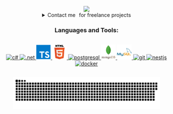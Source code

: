 <div style="text-align: center; width: 100%; display: flex; flex-direction: column; align-items: center;">
  <img src="https://readme-typing-svg.herokuapp.com/?color=FFFFFF&size=25&center=true&vCenter=true&width=1000&lines=Hello+world,+I%27m+Killian!+%E2%9C%A8%F0%9F%A6%9D"/>

  <div style="display: flex; justify-content: center; align-items: center;">
    <details style="width: fit-content; margin-right: 10px;">
      <summary>Contact me</summary> 
      <a href="mailto:killiandatabase@gmail.com?subject=Hello,%20Killian&body=I'm%20coming%20from%20github!" style="display: block; margin-top: 5px;">E-mail</a>
      <a href="https://www.linkedin.com/in/killiandb/" style="display: block; margin-top: 5px;">Linkedin</a>
    </details> 
    <p style="margin: 0;">for freelance projects</p>
  </div>

  <h3>Languages and Tools:</h3>
  <p> 
    <!-- C# -->
    <a href="https://learn.microsoft.com/en-us/dotnet/csharp/" target="_blank" rel="noreferrer">
      <img src="https://upload.wikimedia.org/wikipedia/commons/4/4f/Csharp_Logo.png" alt="c#" width="40" height="40"/>
    </a>
    <!-- .NET -->
    <a href="https://www.geeksforgeeks.org/introduction-to-net-framework/" target="_blank" rel="noreferrer">
      <img src="https://www.vectorlogo.zone/logos/dotnet/dotnet-tile.svg" alt=".net" width="40" height="40"/>
    </a>
    <!-- TypeScript -->
    <a href="https://www.typescriptlang.org/" target="_blank" rel="noreferrer"> 
      <img src="https://raw.githubusercontent.com/devicons/devicon/master/icons/typescript/typescript-original.svg" alt="typescript" width="40" height="40"/> 
    </a>
    <!-- HTML -->
    <a href="https://www.w3.org/html/" target="_blank" rel="noreferrer"> 
      <img src="https://raw.githubusercontent.com/devicons/devicon/master/icons/html5/html5-original-wordmark.svg" alt="html5" width="40" height="40"/> 
    </a> 
    <!-- PostgreSQL -->
    <a href="https://www.postgresql.org/docs/" target="_blank" rel="noreferrer">
      <img src="https://www.vectorlogo.zone/logos/postgresql/postgresql-icon.svg" alt="postgresql" width="40" height="40"/>
    </a>
    <!-- MongoDB -->
    <a href="https://www.mongodb.com/" target="_blank" rel="noreferrer">
      <img src="https://raw.githubusercontent.com/devicons/devicon/master/icons/mongodb/mongodb-original-wordmark.svg" alt="mongodb" width="40" height="40"/> 
    </a>
    <!-- MySQL -->
    <a href="https://www.mysql.com/" target="_blank" rel="noreferrer"> 
      <img src="https://raw.githubusercontent.com/devicons/devicon/master/icons/mysql/mysql-original-wordmark.svg" alt="mysql" width="40" height="40"/> 
    </a>  
    <!-- Git -->
    <a href="https://git-scm.com/" target="_blank" rel="noreferrer"> 
      <img src="https://www.vectorlogo.zone/logos/git-scm/git-scm-icon.svg" alt="git" width="40" height="40"/> 
    </a> 
    <!-- NestJS -->
    <a href="https://nestjs.com/" target="_blank" rel="noreferrer"> 
      <img src="https://www.vectorlogo.zone/logos/nestjs/nestjs-icon.svg" alt="nestjs" width="40" height="40"/> 
    </a> 
    <!-- Docker -->
    <a href="https://docs.docker.com/" target="_blank" rel="noreferrer"> 
      <img src="https://www.vectorlogo.zone/logos/docker/docker-icon.svg" alt="docker" width="40" height="40"/> 
    </a>  
  </p>

  <p>
    <a href="#"><img height="100%" width="80%" alt="snake" src="github-user-contribution (6).svg"></a> 
  </p>
</div>
